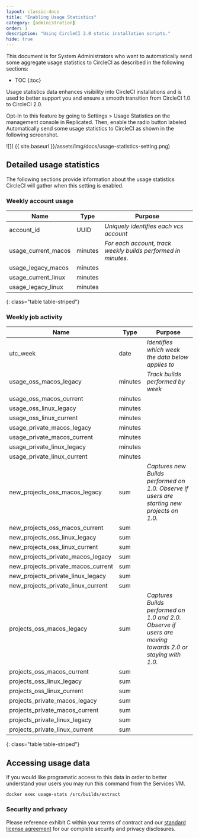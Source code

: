 ```yaml
---
layout: classic-docs
title: "Enabling Usage Statistics"
category: [administration]
order: 1
description: "Using CircleCI 2.0 static installation scripts."
hide: true
---
```


This document is for System Administrators who want to automatically send some aggregate usage statistics to CircleCI as described in the following sections:

* TOC
{:toc}

Usage statistics data enhances visibility into CircleCI installations and is used to better support you and ensure a smooth transition from CircleCI 1.0 to CircleCI 2.0. 

Opt-In to this feature by going to Settings > Usage Statistics on the management console in Replicated. Then, enable the radio button labeled Automatically send some usage statistics to CircleCI as shown in the following screenshot.

![](  {{ site.baseurl }}/assets/img/docs/usage-statistics-setting.png)

## Detailed usage statistics

The following sections provide information about the usage statistics CircleCI will gather when this setting is enabled.

### Weekly account usage

| **Name** | **Type**  | **Purpose** |
|  ------- | ------ | ------ |
| account_id | UUID	| _Uniquely identifies each vcs account_ | 
| usage_current_macos | minutes | _For each account, track weekly builds performed in minutes._ | 
| usage_legacy_macos | minutes |	 |  
| usage_current_linux | minutes |  | 
| usage_legacy_linux | minutes |  | 
{: class="table table-striped"}

### Weekly job activity

| **Name** | **Type**  | **Purpose** |
|  ------- | ------ | ------ |
| utc_week | date | 	_Identifies which week the data below applies to_ | 
| usage_oss_macos_legacy | 	minutes | 	_Track builds performed by week_ | 
| usage_oss_macos_current | 	minutes	  |  | 
| usage_oss_linux_legacy | 	minutes	  |  | 
| usage_oss_linux_current | 	minutes	  |  | 
| usage_private_macos_legacy | 	minutes	  |  | 
| usage_private_macos_current | 	minutes	  |  | 
| usage_private_linux_legacy | 	minutes	  |  | 
| usage_private_linux_current | 	minutes	  |  | 
| new_projects_oss_macos_legacy | 	sum	 | _Captures new Builds performed on 1.0. Observe if users are starting new projects on 1.0._ | 
| new_projects_oss_macos_current | 	sum	  |  | 
| new_projects_oss_linux_legacy | 	sum	  |  | 	 
| new_projects_oss_linux_current | 	sum	  |  | 	 
| new_projects_private_macos_legacy | 	sum	  |  | 	 
| new_projects_private_macos_current | 	sum	  |  |  
| new_projects_private_linux_legacy | 	sum	  |  |  
| new_projects_private_linux_current | 	sum	  |  |  
| projects_oss_macos_legacy | 	sum	  |  _Captures Builds performed on 1.0 and 2.0. Observe if users are moving towards 2.0 or staying with 1.0._ |
| projects_oss_macos_current | 	sum	  |  | 
| projects_oss_linux_legacy	 | 	sum	  |  | 
| projects_oss_linux_current | 	sum	  |  | 
| projects_private_macos_legacy | 	sum	  |  | 
| projects_private_macos_current | 	sum	  |  | 
| projects_private_linux_legacy | 	sum	  |  | 
| projects_private_linux_current | 	sum	  |  | 
{: class="table table-striped"}

## Accessing usage data
If you would like programatic access to this data in order to better understand your users you may run this command from the Services VM.

`docker exec usage-stats /src/builds/extract`

### Security and privacy

Please reference exhibit C within your terms of contract and our [standard license agreement](https://circleci.com/legal/enterprise-license-agreement/) for our complete security and privacy disclosures.
